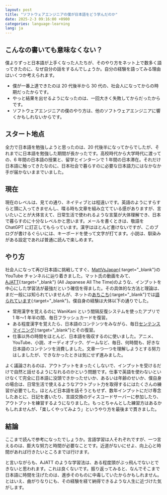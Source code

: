 ```yaml
---
layout: post
title: "ソフトウェアエンジニアの僕が日本語をどう学んだのか"
date: 2025-2-3 09:16:00 +0900
categories: language-learning
lang: ja
---
```


## こんなの書いても意味なくない？

僕よりずっと日本語が上手くなった人たちが、そのやり方をネット上で数多く語ってきたのに、なぜ自分の話をするんでしょうか。自分の経験を語ってみる理由はいくつか考えられます。

- 僕が一番上達できたのは 20 代後半から 30 代の、社会人になってからの時期だったからです。
- やっと結果を出せるようになったのは、一回大きく失敗してからだったからです。
- ソフトウェアエンジニアの僕のやり方は、他のソフトウェアエンジニアに響くかもしれないからです。

## スタート地点

全力で日本語を勉強しようと思ったのは、20 代後半になってからでしたが、それまでに日本語を勉強した期間が長かったです。高校時代から大学時代に渡っての、6 年間の日本語の授業と、留学とインターンで 1 年間の日本滞在。それだけ日本語に触ってきたなのに、日本社会で暮らすのに必要な日本語力にはなかなか手が届かないままでいました。

## 現在

現在のレベルは、見ての通り、ネイティブとは程遠いです。英語のようにすらすらと頭に入ってきませんし、喋る時も文章を組み立てている感がありますが、言いたいことが大体言えて、日常生活で使われるような言葉が大体理解でき、日本で暮らすのに十分なレベルかと思います。メールを書くときは、敬語を ChatGPT に訂正してもらっています。漢字はほとんど書けないですが、このブログが書けるぐらいには、キーボードを使って文字が打てます。小説は、馴染みがある設定であれば普通に読んで楽しめます。

## やり方

社会人になって再び日本語に挑戦してすぐ、[MattVsJapan](https://www.youtube.com/@mattvsjapan){:target="\_blank"}の YouTube チャンネルに辿り着きました。マット氏の動画をみて、[AJATT](https://tatsumoto-ren.github.io/blog/whats-ajatt.html){:target="\_blank"} (All Japanese All The Time)のような、インプットを中心にした学習法が最強だという確信を得ました。その具体的な方法と理論は、まだ一般には知られていませんが、ネットの[あちこち](https://www.youtube.com/watch?v=dDBQLGFnq2Q){:target="\_blank"}では[語られています](https://www.youtube.com/watch?v=zPPtUKU3mGM){:target="\_blank"}。僕自身の経験は大体以下の通りでした。

- 常用漢字を覚えるのに WaniKani という間隔反復システムを使ったアプリで 1 年〜1 年半の間、毎日フラッシュカードを復習。
- ある程度漢字を覚えたら、日本語のコンテンツをみながら、毎日[センテンスマイニング](https://medium.com/@yasuhito/anki-8a180855281a){:target="\_blank"}とその復習。
- 仕事以外の時間をほとんど、日本語を吸収するのに使いました。アニメ、YouTube、小説、オーディオブック、ゲームなど、毎日、何時間も、好きな日本語のコンテンツを消費しました。文章一つ一つを理解しようとする努力はしましたが、できなかったときは気にせず進みました。

よく議論されるのは、アウトプットをまったくしないで、インプットを受けるだけで自然と話せるようになれるのかという問題です。仕事で英語を使わないといけなくて完全に日本語に没頭できかったせいか、あるいは年齢のせいか、僕自身の場合は、日常生活で使えるようなアウトプット力を取得するにはたくさんの練習が必要でした。ほとんど日本語を話そうともせず、数年インプットにだけ専念したあとに、日記を書いたり、言語交換のディスコードサーバーに参加したり、アウトプットを練習するようになりました。もっとちゃんとした練習方はあるかもしれませんが、「楽しくやってみよう」というやり方を最後まで貫きました。

## 結論

ここまで読んで参考になったでしょうか。言語学習は人それぞれですが、一つ言えるのは、膨大な努力と時間が必要なことです。近道がないにせよ、向上心と時間があれば行きたいところまでは行けます。

と言いながらも、AJATT のような学習法は、ある程度頭がぶっ飛んでないとできないと思われます。これは良くないです。振り返ってみると、なんでそこまで日本語に時間を注げたのは、進歩そのものに中毒していたからかもしれません。とはいえ、曲がりなりにも、その経験を経て納得できるような人生に近づけた気がします。
